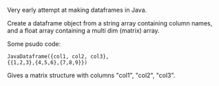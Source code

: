 Very early attempt at making dataframes in Java.

Create a dataframe object from a string array containing column names, and a float array containing a multi dim (matrix) array.

Some psudo code:

<code>JavaDataframe({col1, col2, col3}, {{1,2,3},{4,5,6},{7,8,9}})</code>

Gives a matrix structure with columns "col1", "col2", "col3".
